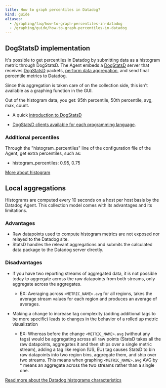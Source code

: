 ```yaml
---
title: How to graph percentiles in Datadog?
kind: guide
aliases:
  - /graphing/faq/how-to-graph-percentiles-in-datadog
  - /graphing/guide/how-to-graph-percentiles-in-datadog
---
```


## DogStatsD implementation

It's possible to get percentiles in Datadog by submitting data as a histogram metric through DogStatsD. The Agent embeds a [DogStatsD][1] server that receives [DogStatsD][1] packets, [perform data aggregation][2], and send final percentile metrics to Datadog.

Since this aggregation is taken care of on the collection side, this isn't available as a graphing function in the GUI.

Out of the histogram data, you get: 95th percentile, 50th percentile, avg, max, count.

* A quick [introduction to DogStatsD][1]

* [DogStatsD clients available for each programming language][3].

### Additional percentiles

Through the "histogram_percentiles" line of the configuration file of the Agent, get extra percentiles, such as:

* histogram_percentiles: 0.95, 0.75

[More about histogram][4]

## Local aggregations

Histograms are computed every 10 seconds on a host per host basis by the Datadog Agent. This collection model comes with its advantages and its limitations.

### Advantages

* Raw datapoints used to compute histogram metrics are not exposed nor relayed to the Datadog site.
* StatsD handles the relevant aggregations and submits the calculated data package to the Datadog server directly.

### Disadvantages

* If you have two reporting streams of aggregated data, it is not possible today to aggregate across the raw datapoints from both streams, only aggregate across the aggregates.
    * EX: Averaging across `<METRIC_NAME>.avg` for all regions, takes the average stream values for each region and produces an average of averages.

* Making a change to increase tag complexity (adding additional tags to be more specific) leads to changes in the behavior of a rolled up metric visualization
    * EX: Whereas before the change `<METRIC_NAME>.avg` (without any tags) would be aggregating across all raw points (StatsD takes all the raw datapoints, aggregates it and then ships over a single metric stream), adding a tag like region (US, EU) tag causes StatsD to bin raw datapoints into two region bins, aggregate them, and ship over two streams. This means when graphing `<METRIC_NAME>.avg` AVG by * means an aggregate across the two streams rather than a single one.

[Read more about the Datadog histograms characteristics][5]

[1]: /metrics/dogstatsd_metrics_submission/
[2]: https://github.com/DataDog/dd-agent/blob/master/aggregator.py
[3]: /developers/community/libraries/
[4]: /metrics/histograms/
[5]: /developers/faq/characteristics-of-datadog-histograms/

